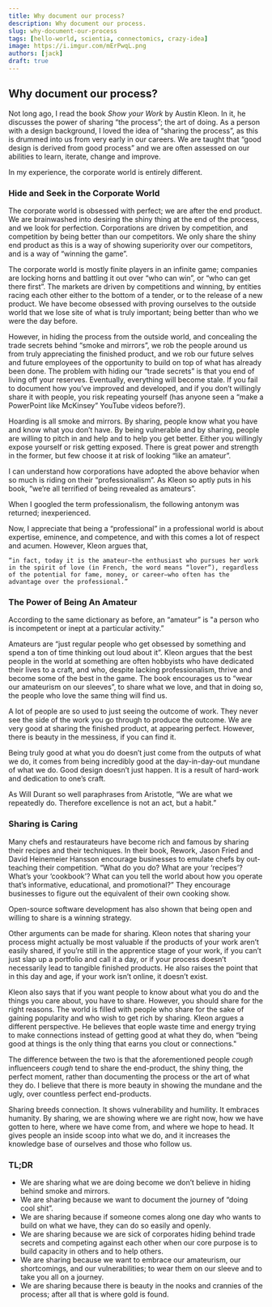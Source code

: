 ```yaml
---
title: Why document our process?
description: Why document our process.
slug: why-document-our-process
tags: [hello-world, scientia, connectomics, crazy-idea]
image: https://i.imgur.com/mErPwqL.png
authors: [jack]
draft: true
---
```


## Why document our process?

Not long ago, I read the book *Show your Work* by Austin Kleon. In it, he discusses the power of sharing “the process”; the art of doing. As a person with a design background, I loved the idea of “sharing the process”, as this is drummed into us from very early in our careers. We are taught that “good design is derived from good process” and we are often assessed on our abilities to learn, iterate, change and improve.

In my experience, the corporate world is entirely different.

<!--truncate-->

### Hide and Seek in the Corporate World

The corporate world is obsessed with perfect; we are after the end product. We are brainwashed into desiring the shiny thing at the end of the process, and we look for perfection. Corporations are driven by competition, and competition by being better than our competitors. We only share the shiny end product as this is a way of showing superiority over our competitors, and is a way of “winning the game”.

The corporate world is mostly finite players in an infinite game; companies are locking horns and battling it out over “who can win”, or “who can get there first”. The markets are driven by competitions and winning, by entities racing each other either to the bottom of a tender, or to the release of a new product. We have become obsessed with proving ourselves to the outside world that we lose site of what is truly important; being better than who we were the day before.

However, in hiding the process from the outside world, and concealing the trade secrets behind “smoke and mirrors”, we rob the people around us from truly appreciating the finished product, and we rob our future selves and future employees of the opportunity to build on top of what has already been done. The problem with hiding our “trade secrets” is that you end of living off your reserves. Eventually, everything will become stale. If you fail to document how you’ve improved and developed, and if you don’t willingly share it with people, you risk repeating yourself (has anyone seen a “make a PowerPoint like McKinsey” YouTube videos before?).

Hoarding is all smoke and mirrors. By sharing, people know what you have and know what you don’t have. By being vulnerable and by sharing, people are willing to pitch in and help and to help you get better. Either you willingly expose yourself or risk getting exposed. There is great power and strength in the former, but few choose it at risk of looking “like an amateur”.

I can understand how corporations have adopted the above behavior when so much is riding on their “professionalism”. As Kleon so aptly puts in his book, “we’re all terrified of being revealed as amateurs”.

When I googled the term professionalism, the following antonym was returned; inexperienced.

Now, I appreciate that being a “professional” in a professional world is about expertise, eminence, and competence, and with this comes a lot of respect and acumen. However, Kleon argues that,

```“in fact, today it is the amateur—the enthusiast who pursues her work in the spirit of love (in French, the word means “lover”), regardless of the potential for fame, money, or career—who often has the advantage over the professional.”```

### The Power of Being An Amateur

According to the same dictionary as before, an “amateur” is "a person who is incompetent or inept at a particular activity.”

Amateurs are “just regular people who get obsessed by something and spend a ton of time thinking out loud about it”. Kleon argues that the best people in the world at something are often hobbyists who have dedicated their lives to a craft, and who, despite lacking professionalism, thrive and become some of the best in the game. The book encourages us to “wear our amateurism on our sleeves”, to share what we love, and that in doing so, the people who love the same thing will find us.

A lot of people are so used to just seeing the outcome of work. They never see the side of the work you go through to produce the outcome. We are very good at sharing the finished product, at appearing perfect. However, there is beauty in the messiness, if you can find it.

Being truly good at what you do doesn’t just come from the outputs of what we do, it comes from being incredibly good at the day-in-day-out mundane of what we do. Good design doesn’t just happen. It is a result of hard-work and dedication to one’s craft.

As Will Durant so well paraphrases from Aristotle, “We are what we repeatedly do. Therefore excellence is not an act, but a habit.”

### Sharing is Caring

Many chefs and restaurateurs have become rich and famous by sharing their recipes and their techniques. In their book, Rework, Jason Fried and David Heinemeier Hansson encourage businesses to emulate chefs by out-teaching their competition. “What do you do? What are your ‘recipes’? What’s your ‘cookbook’? What can you tell the world about how you operate that’s informative, educational, and promotional?” They encourage businesses to figure out the equivalent of their own cooking show.

Open-source software development has also shown that being open and willing to share is a winning strategy.

Other arguments can be made for sharing. Kleon notes that sharing your process might actually be most valuable if the products of your work aren’t easily shared, if you’re still in the apprentice stage of your work, if you can’t just slap up a portfolio and call it a day, or if your process doesn’t necessarily lead to tangible finished products. He also raises the point that in this day and age, if your work isn’t online, it doesn’t exist.

Kleon also says that if you want people to know about what you do and the things you care about, you have to share. However, you should share for the right reasons. The world is filled with people who share for the sake of gaining popularity and who wish to get rich by sharing. Kleon argues a different perspective. He believes that eople waste time and energy trying to make connections instead of getting good at what they do, when “being good at things is the only thing that earns you clout or connections."

The difference between the two is that the aforementioned people *cough* influenceers *cough* tend to share the end-product, the shiny thing, the perfect moment, rather than documenting the process or the art of what they do. I believe that there is more beauty in showing the mundane and the ugly, over countless perfect end-products.

Sharing breeds connection. It shows vulnerability and humility. It embraces humanity. By sharing, we are showing where we are right now, how we have gotten to here, where we have come from, and where we hope to head. It gives people an inside scoop into what we do, and it increases the knowledge base of ourselves and those who follow us.

### TL;DR

- We are sharing what we are doing become we don’t believe in hiding behind smoke and mirrors.
- We are sharing because we want to document the journey of “doing cool shit”.
- We are sharing because if someone comes along one day who wants to build on what we have, they can do so easily and openly.
- We are sharing because we are sick of corporates hiding behind trade secrets and competing against each other when our core purpose is to build capacity in others and to help others.
- We are sharing because we want to embrace our amateurism, our shortcomings, and our vulnerabilities; to wear them on our sleeve and to take you all on a journey.
- We are sharing because there is beauty in the nooks and crannies of the process; after all that is where gold is found.
